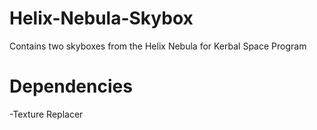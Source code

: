 # Helix-Nebula-Skybox
Contains two skyboxes from the Helix Nebula for Kerbal Space Program
# Dependencies
-Texture Replacer

